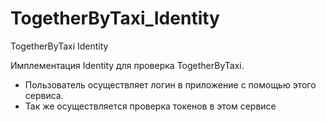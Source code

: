# TogetherByTaxi_Identity
TogetherByTaxi Identity

Имплементация Identity для проверка TogetherByTaxi.
 - Пользователь осуществляет логин в приложение с помощью этого сервиса.
 - Так же осуществляется проверка токенов в этом сервисе
